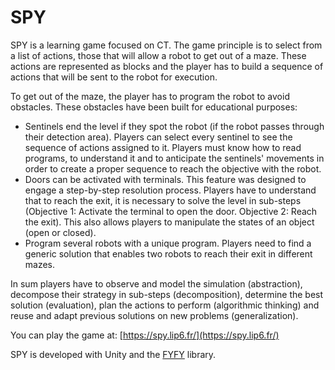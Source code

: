 # SPY

SPY is a learning game focused on CT. The game principle is to select from a list of actions, those that will allow a robot to get out of a maze. These actions are represented as blocks and the player has to build a sequence of actions that will be sent to the robot for execution.

To get out of the maze, the player has to program the robot to avoid obstacles. These obstacles have been built for educational purposes:
 - Sentinels end the level if they spot the robot (if the robot passes through their detection area). Players can select every sentinel to see the sequence of actions assigned to it. Players must know how to read programs, to understand it and to anticipate the sentinels' movements in order to create a proper sequence to reach the objective with the robot.
 - Doors can be activated with terminals. This feature was designed to engage a step-by-step resolution process. Players have to understand that to reach the exit, it is necessary to solve the level in sub-steps (Objective 1: Activate the terminal to open the door. Objective 2: Reach the exit). This also allows players to manipulate the states of an object (open or closed).
 - Program several robots with a unique program. Players need to find a generic solution that enables two robots to reach their exit in different mazes.
 
In sum players have to observe and model the simulation (abstraction), decompose their strategy in sub-steps (decomposition), determine the best solution (evaluation), plan the actions to perform (algorithmic thinking) and reuse and adapt previous solutions on new problems (generalization).

You can play the game at: [https://spy.lip6.fr/](https://spy.lip6.fr/)

SPY is developed with Unity and the [FYFY](https://github.com/Mocahteam/FYFY) library.
